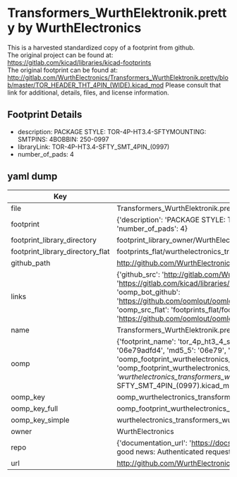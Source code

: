 # Transformers_WurthElektronik.pretty by WurthElectronics  
This is a harvested standardized copy of a footprint from github.  
The original project can be found at:  
https://gitlab.com/kicad/libraries/kicad-footprints  
The original footprint can be found at:
http://gitlab.com/WurthElectronics/Transformers_WurthElektronik.pretty/blob/master/TOR_HEADER_THT_4PIN_(WIDE).kicad_mod
Please consult that link for additional, details, files, and license information.  
## Footprint Details
* description: PACKAGE STYLE: TOR-4P-HT3.4-SFTYMOUNTING: SMTPINS: 4BOBBIN: 250-0997  
* libraryLink: TOR-4P-HT3.4-SFTY_SMT_4PIN_(0997)  
* number_of_pads: 4  
## yaml dump  
| Key | Value |  
| --- | --- |  
| file | Transformers_WurthElektronik.pretty/TOR-4P-HT3.4-SFTY_SMT_4PIN_(0997).kicad_mod |  
| footprint | {'description': 'PACKAGE STYLE: TOR-4P-HT3.4-SFTYMOUNTING: SMTPINS: 4BOBBIN: 250-0997', 'libraryLink': 'TOR-4P-HT3.4-SFTY_SMT_4PIN_(0997)', 'number_of_pads': 4} |  
| footprint_library_directory | footprint_library_owner/WurthElectronics_Transformers_WurthElektronik.pretty |  
| footprint_library_directory_flat | footprints_flat/wurthelectronics_transformers_wurthelektronik_tor_4p_ht3_4_sfty_smt_4pin_(0997)/working |  
| github_path | http://github.com/WurthElectronics/Transformers_WurthElektronik.pretty/blob/master/TOR-4P-HT3.4-SFTY_SMT_4PIN_(0997).kicad_mod |  
| links | {'github_src': 'http://gitlab.com/WurthElectronics/Transformers_WurthElektronik.pretty/blob/master/TOR_HEADER_THT_4PIN_(WIDE).kicad_mod', 'github_src_repo': 'https://gitlab.com/kicad/libraries/kicad-footprints', 'oomp_bot': 'footprints/wurthelectronics_transformers_wurthelektronik_tor_4p_ht3_4_sfty_smt_4pin_(0997)/working', 'oomp_bot_github': 'https://github.com/oomlout/oomlout_oomp_footprint_bot/tree/main/footprints/wurthelectronics_transformers_wurthelektronik_tor_4p_ht3_4_sfty_smt_4pin_(0997)/working', 'oomp_src_flat': 'footprints_flat/footprints_flat/wurthelectronics_transformers_wurthelektronik_tor_4p_ht3_4_sfty_smt_4pin_(0997)/working', 'oomp_src_flat_github': 'https://github.com/oomlout/oomlout_oomp_footprint_src/tree/main/footprints_flat/wurthelectronics_transformers_wurthelektronik_tor_4p_ht3_4_sfty_smt_4pin_(0997)/working'} |  
| name | Transformers_WurthElektronik.pretty |  
| oomp | {'footprint_name': 'tor_4p_ht3_4_sfty_smt_4pin_(0997)', 'library_name': 'transformers_wurthelektronik', 'md5': '06e79adfd443d4156779197d98990384', 'md5_10': '06e79adfd4', 'md5_5': '06e79', 'md5_6': '06e79a', 'oomp_key': 'oomp_wurthelectronics_transformers_wurthelektronik_tor_4p_ht3_4_sfty_smt_4pin_(0997)', 'oomp_key_extra': 'oomp_footprint_wurthelectronics_transformers_wurthelektronik_tor_4p_ht3_4_sfty_smt_4pin_(0997)', 'oomp_key_full': 'oomp_footprint_wurthelectronics_transformers_wurthelektronik_tor_4p_ht3_4_sfty_smt_4pin_(0997)_06e79a', 'oomp_key_simple': 'wurthelectronics_transformers_wurthelektronik_tor_4p_ht3_4_sfty_smt_4pin_(0997)', 'original_filename': 'Transformers_WurthElektronik.pretty/TOR-4P-HT3.4-SFTY_SMT_4PIN_(0997).kicad_mod', 'owner_name': 'wurthelectronics'} |  
| oomp_key | oomp_wurthelectronics_transformers_wurthelektronik_tor_4p_ht3_4_sfty_smt_4pin_(0997) |  
| oomp_key_full | oomp_footprint_wurthelectronics_transformers_wurthelektronik_tor_4p_ht3_4_sfty_smt_4pin_(0997) |  
| oomp_key_simple | wurthelectronics_transformers_wurthelektronik_tor_4p_ht3_4_sfty_smt_4pin_(0997) |  
| owner | WurthElectronics |  
| repo | {'documentation_url': 'https://docs.github.com/rest/overview/resources-in-the-rest-api#rate-limiting', 'message': "API rate limit exceeded for 84.66.173.59. (But here's the good news: Authenticated requests get a higher rate limit. Check out the documentation for more details.)"} |  
| url | http://github.com/WurthElectronics/Transformers_WurthElektronik.pretty |  

